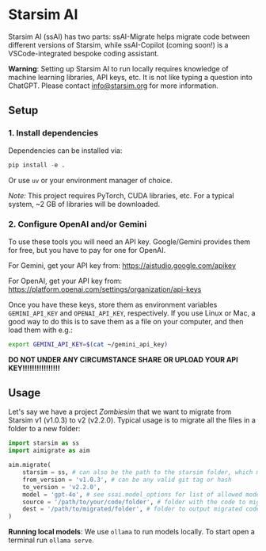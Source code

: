# Starsim AI

Starsim AI (ssAI) has two parts: ssAI-Migrate helps migrate code between different versions of Starsim, while ssAI-Copilot (coming soon!) is a VSCode-integrated bespoke coding assistant.

**Warning**: Setting up Starsim AI to run locally requires knowledge of machine learning libraries, API keys, etc. It is not like typing a question into ChatGPT. Please contact info@starsim.org for more information.


## Setup


### 1. Install dependencies

Dependencies can be installed via:
```python
pip install -e .
```

Or use `uv` or your environment manager of choice.

*Note:* This project requires PyTorch, CUDA libraries, etc. For a typical system, ~2 GB of libraries will be downloaded.


### 2. Configure OpenAI and/or Gemini

To use these tools you will need an API key. Google/Gemini provides them for free, but you have to pay for one for OpenAI.

For Gemini, get your API key from: https://aistudio.google.com/apikey

For OpenAI, get your API key from: https://platform.openai.com/settings/organization/api-keys

Once you have these keys, store them as environment variables `GEMINI_API_KEY` and `OPENAI_API_KEY`, respectively. If you use Linux or Mac, a good way to do this is to save them as a file on your computer, and then load them with e.g.:
```bash
export GEMINI_API_KEY=$(cat ~/gemini_api_key)
```

**DO NOT UNDER ANY CIRCUMSTANCE SHARE OR UPLOAD YOUR API KEY!!!!!!!!!!!!!!!!**

## Usage

Let's say we have a project *Zombiesim* that we want to migrate from Starsim v1 (v1.0.3) to v2 (v2.2.0). Typical usage is to migrate all the files in a folder to a new folder:
```py
import starsim as ss
import aimigrate as aim

aim.migrate(
    starsim = ss, # can also be the path to the starsim folder, which must be the cloned repo (not from pypi)
    from_version = 'v1.0.3', # can be any valid git tag or hash
    to_version = 'v2.2.0',
    model = 'gpt-4o', # see ssai.model_options for list of allowed models
    source = '/path/to/your/code/folder', # folder with the code to migrate
    dest = '/path/to/migrated/folder', # folder to output migrated code into
)
```

**Running local models**:
We use `ollama` to run models locally. To start open a terminal run `ollama serve`. 
